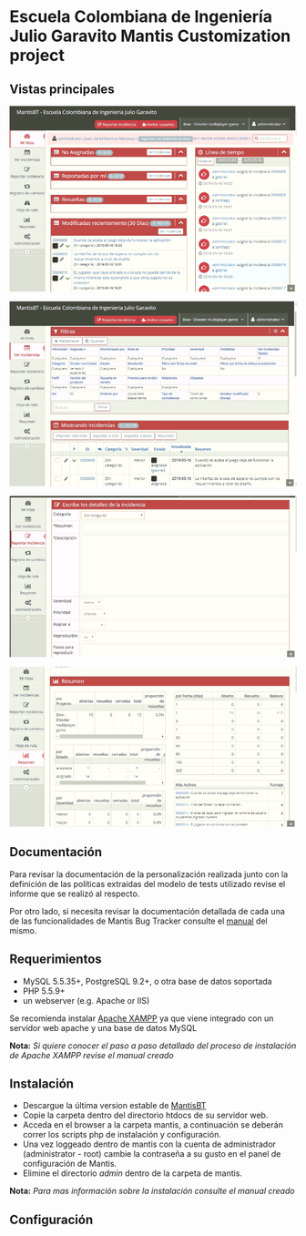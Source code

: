 Escuela Colombiana de Ingeniería Julio Garavito Mantis Customization project
=============================

Vistas principales
-----------

![My view](doc/mi_vista.PNG)

![Bugs view](doc/ver_incidencias.PNG)

![Report Incident view](doc/reportar_incidencia.PNG)

![Summary view](doc/resumen.PNG)

Documentación
-------------

Para revisar la documentación de la personalización realizada junto con la definición de las políticas extraidas del modelo de tests utilizado revise el informe que se realizó al respecto.

Por otro lado, si necesita revisar la documentación detallada de cada una de las funcionalidades de Mantis Bug Tracker consulte el [manual](https://www.mantisbt.org/documentation.php) del mismo.


Requerimientos
------------

 * MySQL 5.5.35+, PostgreSQL 9.2+, o otra base de datos soportada
 * PHP 5.5.9+
 * un webserver (e.g. Apache or IIS)

Se recomienda instalar [Apache XAMPP](https://www.apachefriends.org/es/index.html) ya que viene integrado con un servidor web apache y una base de datos MySQL 

**Nota:** *Si quiere conocer el paso a paso detallado del proceso de instalación de Apache XAMPP revise el manual creado*


Instalación
------------

 * Descargue la última version estable de [MantisBT](https://www.mantisbt.org/download.php)
 * Copie la carpeta dentro del directorio htdocs de su servidor web.
 * Acceda en el browser a la carpeta mantis, a continuación se deberán correr los scripts php de instalación y configuración.
 * Una vez loggeado dentro de mantis con la cuenta de administrador (administrator - root) cambie la contraseña a su gusto en el panel de configuración de Mantis.
 * Elimine el directorio *admin* dentro de la carpeta de mantis.
 
**Nota:** *Para mas información sobre la instalación consulte el manual creado*


Configuración
-------------

